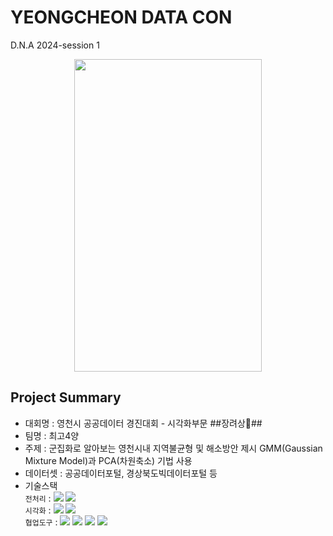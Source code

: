 # YEONGCHEON DATA CON
D.N.A 2024-session 1 

<p align="center"><img src="https://github.com/user-attachments/assets/f0e3cb27-5bf3-4590-8cb3-23b90d4bd03a" width="300" height="500"/></p>

## Project Summary
- 대회명 : 영천시 공공데이터 경진대회 - 시각화부문 ##장려상🏅##
- 팀명 : 최고4양
- 주제 : 군집화로 알아보는 영천시내 지역불균형 및 해소방안 제시
  GMM(Gaussian Mixture Model)과 PCA(차원축소) 기법 사용
- 데이터셋 : 공공데이터포털, 경상북도빅데이터포털 등
- 기술스택<div align=left> 
	`전처리` : 
	<img src="https://img.shields.io/badge/Pandas-150458?style=for-the-badge&logo=Pandas&logoColor=white">
	<img src="https://img.shields.io/badge/Numpy-013243?style=for-the-badge&logo=Numpy&logoColor=white">
	    <br>
	`시각화` : 
	<img src="https://img.shields.io/badge/matplotlib-006c66?style=for-the-badge&logo=Pandas&logoColor=white">
	<img src="https://img.shields.io/badge/Seaborn-0080ff?style=for-the-badge&logo=Seaborn&logoColor=white">
	    <br>
	`협업도구` : 
	<img src="https://img.shields.io/badge/Git-F05032?style=for-the-badge&logo=Git&logoColor=white">
	<img src="https://img.shields.io/badge/GoogleDrive-00C4CC?style=for-the-badge&logo=GoogleDrive&logoColor=white">
	<img src="https://img.shields.io/badge/Notion-000000?style=for-the-badge&logo=Notion&logoColor=white">
	<img src="https://img.shields.io/badge/GitHub-181717?style=for-the-badge&logo=GitHub&logoColor=white">
	    <br>
	</div>

